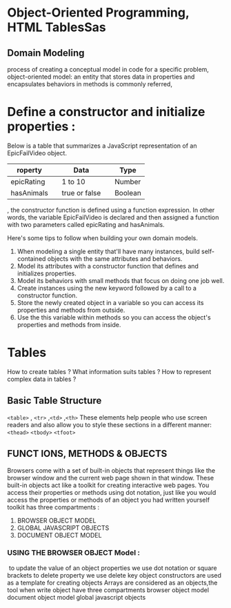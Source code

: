 #  Object-Oriented Programming, HTML TablesSas
## Domain Modeling
process of creating a conceptual model in code for a specific problem, object-oriented model: an entity that stores data in properties and encapsulates behaviors in methods is commonly referred,

# Define a constructor and initialize properties :

 Below is a table that summarizes a JavaScript representation of an EpicFailVideo object.


|  roperty  |	|Data          |    |  Type  |
|-----------|---|--------------|----|--------| 
| epicRating|	|1 to 10       | 	| Number |
| hasAnimals|	| true or false| 	|Boolean |


, the constructor function is defined using a function expression. In other words, the variable EpicFailVideo is declared and then assigned a function with two parameters called epicRating and hasAnimals.


Here's some tips to follow when building your own domain models.

1. When modeling a single entity that'll have many instances, build self-contained objects with the same attributes and behaviors.
2. Model its attributes with a constructor function that defines and initializes properties.
3. Model its behaviors with small methods that focus on doing one job well.
4. Create instances using the new keyword followed by a call to a constructor function.
5. Store the newly created object in a variable so you can access its properties and methods from outside.
6. Use the this variable within methods so you can access the object's properties and methods from inside.
# Tables
How to create tables ?
What information suits tables ?
How to represent complex data in tables ?


## Basic Table Structure
`<table>` , `<tr>` ,`<td>` ,`<th>`
These elements help people 
who use screen readers and also 
allow you to style these sections 
in a different manner: `<thead>`
`<tbody>`
`<tfoot>`
## FUNCT IONS, METHODS & OBJECTS
Browsers come with a set of built-in objects that represent things like the 
browser window and the current web page shown in that window. These 
built-in objects act like a toolkit for creating interactive web pages. 
You access their properties or methods using dot 
notation, just like you would access the properties or 
methods of an object you had written yourself
toolkit has three compartments :
1. BROWSER OBJECT 
MODEL 
2. GLOBAL JAVASCRIPT 
OBJECTS 
3. DOCUMENT OBJECT 
MODEL 
### USING THE BROWSER OBJECT Model : 
 to update the value of an object properties we use dot notation or square brackets to delete property we use delete key object constructors are used as a template for creating objects Arrays are considered as an objects,the tool when write object have three compartments
browser object model
document object model
global javascript objects


